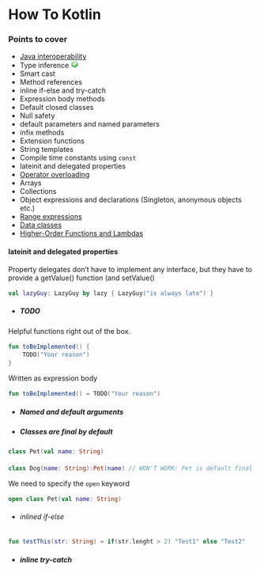 # How To Kotlin

### Points to cover
* [Java interoperability](https://kotlinlang.org/docs/reference/java-interop.html)
* Type inference ![check]
* Smart cast
* Method references
* inline if-else and try-catch
* Expression body methods
* Default closed classes
* Null safety
* default parameters and named parameters
* infix methods
* Extension functions
* String templates
* Compile time constants using `const`
* lateinit and delegated properties
* [Operator overloading](https://kotlinlang.org/docs/reference/operator-overloading.html)
* Arrays
* Collections
* Object expressions and declarations (Singleton, anonymous objects etc.)
* [Range expressions](https://kotlinlang.org/docs/reference/ranges.html)
* [Data classes](https://kotlinlang.org/docs/reference/data-classes.html)
* [Higher-Order Functions and Lambdas](https://kotlinlang.org/docs/reference/lambdas.html)


#### lateinit and delegated properties

Property delegates don’t have to implement any
 interface, but they have to provide a getValue() function (and setValue() 
```kotlin
val lazyGuy: LazyGuy by lazy { LazyGuy("is always late") }
```


* ##### TODO
Helpful functions right out of the box.

```kotlin
fun toBeImplemented() {
    TODO("Your reason")
}
```
Written as expression body
```kotlin
fun toBeImplemented() = TODO("Your reason")
```

* ##### Named and default arguments


* ##### Classes are final by default

```kotlin
class Pet(val name: String)

class Dog(name: String):Pet(name) // WON'T WORK: Pet is default final
```
We need to specify the `open` keyword
```kotlin
open class Pet(val name: String)
```

* ###### inlined if-else
```kotlin
fun testThis(str: String) = if(str.lenght > 2) "Test1" else "Test2"
```

* ##### inline try-catch
```kotlin

```



[logo]: https://kotlinlang.org/assets/images/open-graph/kotlin_250x250.png "Kotlin logo"

[check]: https://github.com/CriPstian/how-to-kotlin/raw/master/checkmark.png "Checked"